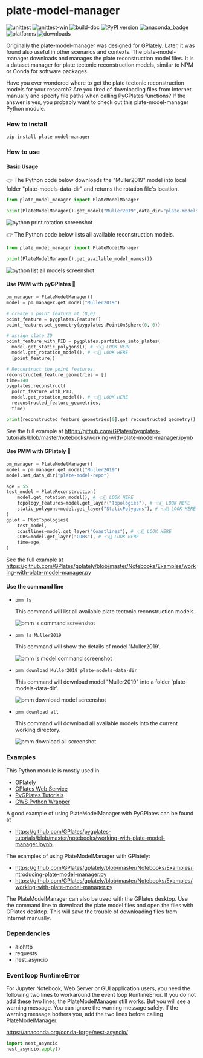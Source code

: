# plate-model-manager

![unittest](https://github.com/michaelchin/plate-model-manager/actions/workflows/unittest.yml/badge.svg)
![unittest-win](https://github.com/michaelchin/plate-model-manager/actions/workflows/unittest-win.yml/badge.svg)
![build-doc](https://github.com/michaelchin/plate-model-manager/actions/workflows/build-doc-update-gh-pages.yml/badge.svg)
[![PyPI version](https://badge.fury.io/py/plate-model-manager.svg)](https://badge.fury.io/py/plate-model-manager)
![anaconda_badge](https://anaconda.org/conda-forge/plate-model-manager/badges/version.svg)
![platforms](https://anaconda.org/conda-forge/plate-model-manager/badges/platforms.svg)
![downloads](https://anaconda.org/conda-forge/plate-model-manager/badges/downloads.svg)

Originally the plate-model-manager was designed for [GPlately](https://github.com/GPlates/gplately). Later, it was found also useful in other scenarios and contexts. The plate-model-manager downloads and manages the plate reconstruction model files. It is a dataset manager for plate tectonic reconstruction models, similar to NPM or Conda for software packages.

Have you ever wondered where to get the plate tectonic reconstruction models for your research? Are you tired of downloading files from Internet manually and specify file paths when calling PyGPlates functions? If the answer is yes, you probably want to check out this plate-model-manager Python module.

### How to install

`pip install plate-model-manager`

### How to use

#### Basic Usage

👉 The Python code below downloads the "Muller2019" model into local folder "plate-models-data-dir" and returns the rotation file's location.

```python
from plate_model_manager import PlateModelManager

print(PlateModelManager().get_model("Muller2019",data_dir="plate-models-data-dir").get_rotation_model())
```

![python print rotation screenshot](https://github.com/michaelchin/plate-model-manager/raw/main/images/screenshot-python-print-rotation.png)

👉 The Python code below lists all available reconstruction models.

```python
from plate_model_manager import PlateModelManager

print(PlateModelManager().get_available_model_names())
```

![python list all models screenshot](https://github.com/michaelchin/plate-model-manager/raw/main/images/screenshot-python-list-all-models.png)

#### Use PMM with pyGPlates 🌰

```python
pm_manager = PlateModelManager()
model = pm_manager.get_model("Muller2019")

# create a point feature at (0,0)
point_feature = pygplates.Feature()
point_feature.set_geometry(pygplates.PointOnSphere(0, 0))

# assign plate ID
point_feature_with_PID = pygplates.partition_into_plates(
  model.get_static_polygons(), # 👈👀 LOOK HERE
  model.get_rotation_model(), # 👈👀 LOOK HERE
  [point_feature])

# Reconstruct the point features.
reconstructed_feature_geometries = []
time=140
pygplates.reconstruct(
  point_feature_with_PID,
  model.get_rotation_model(), # 👈👀 LOOK HERE
  reconstructed_feature_geometries,
  time)

print(reconstructed_feature_geometries[0].get_reconstructed_geometry().to_lat_lon())
```

See the full example at https://github.com/GPlates/pygplates-tutorials/blob/master/notebooks/working-with-plate-model-manager.ipynb

#### Use PMM with GPlately 🌰

```python
pm_manager = PlateModelManager()
model = pm_manager.get_model("Muller2019")
model.set_data_dir("plate-model-repo")

age = 55
test_model = PlateReconstruction(
    model.get_rotation_model(), # 👈👀 LOOK HERE
    topology_features=model.get_layer("Topologies"), # 👈👀 LOOK HERE
    static_polygons=model.get_layer("StaticPolygons"), # 👈👀 LOOK HERE
)
gplot = PlotTopologies(
    test_model,
    coastlines=model.get_layer("Coastlines"), # 👈👀 LOOK HERE
    COBs=model.get_layer("COBs"), # 👈👀 LOOK HERE
    time=age,
)
```

See the full example at https://github.com/GPlates/gplately/blob/master/Notebooks/Examples/working-with-plate-model-manager.py

#### Use the command line

- `pmm ls`

  This command will list all available plate tectonic reconstruction models.

  ![pmm ls command screenshot](https://github.com/michaelchin/plate-model-manager/raw/main/images/screenshot-pmm-ls-command.png)

- `pmm ls Muller2019`

  This command will show the details of model 'Muller2019'.

  ![pmm ls model command screenshot](https://github.com/michaelchin/plate-model-manager/raw/main/images/screenshot-pmm-ls-model.png)

- `pmm download Muller2019 plate-models-data-dir`

  This command will download model "Muller2019" into a folder 'plate-models-data-dir'.

  ![pmm download model screenshot](https://github.com/michaelchin/plate-model-manager/raw/main/images/screenshot-pmm-download-model.png)

- `pmm download all`

  This command will download all available models into the current working directory.

  ![pmm download all screenshot](https://github.com/michaelchin/plate-model-manager/raw/main/images/screenshot-pmm-download-all.png)

### Examples

This Python module is mostly used in 

- [GPlately](https://github.com/GPlates/gplately)
- [GPlates Web Service](https://github.com/GPlates/gplates-web-service)
- [PyGPlates Tutorials](https://github.com/GPlates/pygplates-tutorials)
- [GWS Python Wrapper](https://github.com/michaelchin/gwspy)

A good example of using PlateModelManager with PyGPlates can be found at 

- https://github.com/GPlates/pygplates-tutorials/blob/master/notebooks/working-with-plate-model-manager.ipynb.

The examples of using PlateModelManager with GPlately:

- https://github.com/GPlates/gplately/blob/master/Notebooks/Examples/introducing-plate-model-manager.py
- https://github.com/GPlates/gplately/blob/master/Notebooks/Examples/working-with-plate-model-manager.py

The PlateModelManager can also be used with the GPlates desktop. Use the command line to download the plate model files and open the files with GPlates desktop. This will save the trouble of downloading files from Internet manually.

### Dependencies

- aiohttp
- requests
- nest_asyncio

### Event loop RuntimeError

For Jupyter Notebook, Web Server or GUI application users, you need the following two lines to workaround the event loop RuntimeError.
If you do not add these two lines, the PlateModelManager still works. But you will see a warning message. You can ignore the warning message safely.
If the warning message bothers you, add the two lines before calling PlateModelManager.

https://anaconda.org/conda-forge/nest-asyncio/

```python
import nest_asyncio
nest_asyncio.apply()
```
